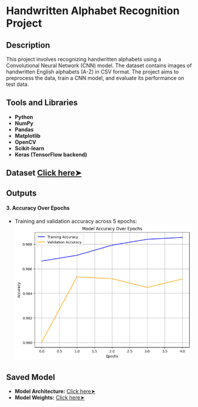 # Handwritten Alphabet Recognition Project

## Description
This project involves recognizing handwritten alphabets using a Convolutional Neural Network (CNN) model. The dataset contains images of handwritten English alphabets (A-Z) in CSV format. The project aims to preprocess the data, train a CNN model, and evaluate its performance on test data.

## Tools and Libraries
- **Python**
- **NumPy**
- **Pandas**
- **Matplotlib**
- **OpenCV**
- **Scikit-learn**
- **Keras (TensorFlow backend)**

## Dataset [Click here➤ ](/A_Z%20Handwritten%20Data.csv)

## Outputs

#### 3. Accuracy Over Epochs
- Training and validation accuracy across 5 epochs:
  ![Accuracy Over Epochs](img/2.png)


## Saved Model
- **Model Architecture:** [Click here➤ ](/model.json)
- **Model Weights:** [Click here➤ ](/model.weights.h5)


